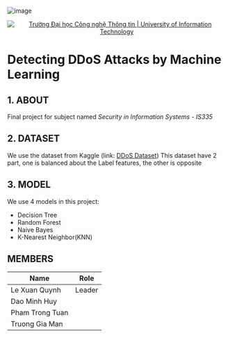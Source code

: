 ![image](https://github.com/user-attachments/assets/70852848-668b-4a3c-b198-af6f926658d3)<!-- Banner -->
<p align="center">
  <a href="https://www.uit.edu.vn/" title="Trường Đại học Công nghệ Thông tin" style="border: none;">
    <img src="https://i.imgur.com/WmMnSRt.png" alt="Trường Đại học Công nghệ Thông tin | University of Information Technology">
  </a>
</p>

# Detecting DDoS Attacks by Machine Learning

## 1. ABOUT
Final project for subject named <i>Security in Information Systems - IS335</i>

## 2. DATASET
We use the dataset from Kaggle (link: <a href="https://www.kaggle.com/datasets/devendra416/ddos-datasets" target="_blank">DDoS Dataset</a>)
This dataset have 2 part, one is balanced about the Label features, the other is opposite

## 3. MODEL
We use 4 models in this project:
- Decision Tree
- Random Forest
- Naive Bayes
- K-Nearest Neighbor(KNN)

## MEMBERS
| Name | Role |
|-----|------|
| Le Xuan Quynh | Leader|
| Dao Minh Huy | |
| Pham Trong Tuan | |
| Truong Gia Man | |

